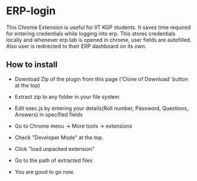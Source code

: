 # ERP-login
This Chrome Extension is useful for IIT KGP students. It saves time required for entering credentials while logging into erp. This stores credentials locally and whenever erp tab is opened in chrome, user fields are autofilled. Also user is redirected to their ERP dashboard on its own.  


## How to install 

* Download Zip of the plugin from this page ('Clone of Download' button at the top) 

* Extract zip to any folder in your file system

* Edit exec.js by entering your details(Roll number, Password, Questions, Answers) in specified fields

* Go to Chrome menu -> More tools -> extensions

* Check "Developer Mode" at the top.

* Click "load unpacked extension"

* Go to the path of extracted files

* You are good to go now. 




